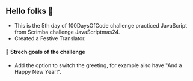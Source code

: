 ## Hello folks 👋

- This is the 5th day of 100DaysOfCode challenge practiced JavaScript from Scrimba challenge JavaScriptmas24.
- Created a Festive Translator.

#### 🚧 Strech goals of the challenge

- Add the option to switch the greeting, for example also have "And a Happy New Year!".
